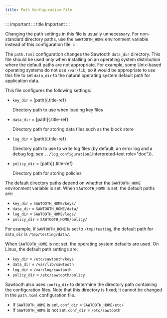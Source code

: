 ```yaml
---
title: Path Configuration File
---
```


::: important
::: title
Important
:::

Changing the path settings in this file is usually unnecessary. For
non-standard directory paths, use the `SAWTOOTH_HOME` environment
variable instead of this configuration file.
:::

The `path.toml` configuration changes the Sawtooth `data_dir` directory.
This file should be used only when installing on an operating system
distribution where the default paths are not appropriate. For example,
some Unix-based operating systems do not use `/var/lib`, so it would be
appropriate to use this file to set `data_dir` to the natural operating
system default path for application data.

This file configures the following settings:

-   `key_dir` = [path]{.title-ref}

    Directory path to use when loading key files

-   `data_dir` = [path]{.title-ref}

    Directory path for storing data files such as the block store

-   `log_dir` = [path]{.title-ref}

    Directory path to use to write log files (by default, an error log
    and a debug log; see `../log_configuration`{.interpreted-text
    role="doc"}).

-   `policy_dir` = [path]{.title-ref}

    Directory path for storing policies

The default directory paths depend on whether the `SAWTOOTH_HOME`
environment variable is set. When `SAWTOOTH_HOME` is set, the default
paths are:

-   `key_dir` = `SAWTOOTH_HOME/keys/`
-   `data_dir` = `SAWTOOTH_HOME/data/`
-   `log_dir` = `SAWTOOTH_HOME/logs/`
-   `policy_dir` = `SAWTOOTH_HOME/policy/`

For example, if `SAWTOOTH_HOME` is set to `/tmp/testing`, the default
path for `data_dir` is `/tmp/testing/data/`.

When `SAWTOOTH_HOME` is not set, the operating system defaults are used.
On Linux, the default path settings are:

-   `key_dir` = `/etc/sawtooth/keys`
-   `data_dir` = `/var/lib/sawtooth`
-   `log_dir` = `/var/log/sawtooth`
-   `policy_dir` = `/etc/sawtooth/policy`

Sawtooth also uses `config_dir` to determine the directory path
containing the configuration files. Note that this directory is fixed;
it cannot be changed in the `path.toml` configuration file.

-   If `SAWTOOTH_HOME` is set, `conf_dir` = `SAWTOOTH_HOME/etc/`
-   If `SAWTOOTH_HOME` is not set, `conf_dir` = `/etc/sawtooth`

<!--
  Licensed under Creative Commons Attribution 4.0 International License
  https://creativecommons.org/licenses/by/4.0/
-->
